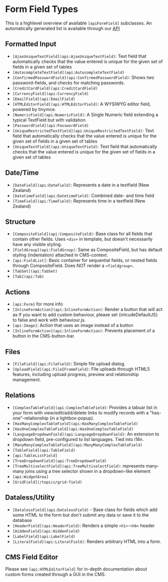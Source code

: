 # Form Field Types

This is a highlevel overview of available `[apiFormField]` subclasses. An automatically generated list is available through our [API](api:FormField)

## Formatted Input

*  `[AjaxUniqueTextField](api:AjaxUniqueTextField)`: Text field that automatically checks that the value entered is unique for
the given set of fields in a given set of tables
*  `[AutocompleteTextField](api:AutocompleteTextField)`
*  `[ConfirmedPasswordField](api:ConfirmedPasswordField)`: Shows two password-fields, and checks for matching passwords.
*  `[CreditCardField](api:CreditCardField)`
*  `[CurrencyField](api:CurrencyField)`
*  `[EmailField](api:EmailField)`
*  `[HTMLEditorField](api:HTMLEditorField)`: A WYSIWYG editor field, powered by tinymce.
*  `[NumericField](api:NumericField)`: A Single Numeric field extending a typical TextField but with validation.
*  `[PasswordField](api:PasswordField)`
*  `[UniqueRestrictedTextField](api:UniqueRestrictedTextField)`: Text field that automatically checks that the value entered
is unique for the given set of fields in a given set of tables
*  `[UniqueTextField](api:UniqueTextField)`: Text field that automatically checks that the value entered is unique for the
given set of fields in a given set of tables

## Date/Time

*  `[DateField](api:DateField)`: Represents a date in a textfield (New Zealand)
*  `[DatetimeField](api:DatetimeField)`: Combined date- and time field
*  `[TimeField](api:TimeField)`: Represents time in a textfield (New Zealand)

## Structure

*  `[CompositeField](api:CompositeField)`: Base class for all fields that contain other fields. Uses `<div>` in template, but
doesn't necessarily have any visible styling.
*  `[FieldGroup](api:FieldGroup)`: Same as CompositeField, but has default styling (indentation) attached in CMS-context.
*  `[api:FieldList]`: Basic container for sequential fields, or nested fields through CompositeField. Does NOT render a
`<fieldgroup>`.
*  `[TabSet](api:TabSet)`
*  `[Tab](api:Tab)`


## Actions

*  `[api:Form]` for more info
*  `[InlineFormAction](api:InlineFormAction)`:  Render a button that will act as If you want to add custom behaviour, please
set {inlcudeDefaultJS} to false and work with behaviour.js.
*  `[api:Image]`: Action that uses an image instead of a button
*  `[InlineFormAction](api:InlineFormAction)`: Prevents placement of a button in the CMS-button-bar.

## Files

*  `[FileField](api:FileField)`: Simple file upload dialog.
*  `[UploadField](api:FileIFrameField)`: File uploads through HTML5 features, including upload progress, preview and relationship management.

## Relations

*  `[ComplexTableField](api:ComplexTableField)`: Provides a tabuar list in your form with view/edit/add/delete links to modify
records with a "has-one"-relationship (in a lightbox-popup).
*  `[HasManyComplexTableField](api:HasManyComplexTableField)`
*  `[HasOneComplexTableField](api:HasOneComplexTableField)`
*  `[LanguageDropdownField](api:LanguageDropdownField)`:  An extension to dropdown field, pre-configured to list languages.
Tied into i18n.
*  `[ManyManyComplexTableField](api:ManyManyComplexTableField)`
*  `[TableField](api:TableField)`
*  `[api:TableListField]`
*  `[TreeDropdownField](api:TreeDropdownField)`
*  `[TreeMultiselectField](api:TreeMultiselectField)`: represents many-many joins using a tree selector shown in a
dropdown-like element
*  `[api:WidgetArea]`
* `[GridField](/topics/grid-field)`



## Dataless/Utility

*  `[DatalessField](api:DatalessField)` - Base class for fields which add some HTML to the form but don't submit any data or
save it to the database
*  `[HeaderField](api:HeaderField)`: Renders a simple `<h1>`-`<h6>` header
*  `[HiddenField](api:HiddenField)`
*  `[LabelField](api:LabelField)`
*  `[LiteralField](api:LiteralField)`: Renders arbitrary HTML into a form.

## CMS Field Editor

Please see `[api:HTMLEditorField]` for in-depth documentation about custom forms created through a GUI in the CMS.
